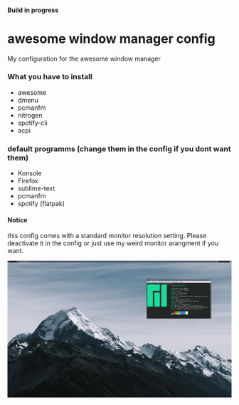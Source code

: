 #### Build in progress
# awesome window manager config
My configuration for the awesome window manager

### What you have to install
* awesome
* dmenu
* pcmanfm
* nitrogen
* spotify-cli
* acpi

### default programms (change them in the config if you dont want them)
* Konsole 
* Firefox
* sublime-text
* pcmanfm
* spotify (flatpak)

#### **Notice** 
this config comes with a standard monitor resolution setting. Please deactivate it in the config or just use my weird monitor arangment if you want.


![this is how it currently looks](./screenshot.png)
